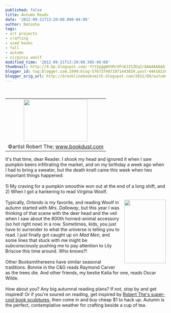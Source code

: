 ```yaml
---
published: false
title: Autumn Reads
date: '2012-09-21T13:20:00.000-04:00'
author: Natasha
tags:
- art projects
- crafting
- used books
- fall
- autumn
- virginia woolf
modified_time: '2012-09-21T13:20:00.505-04:00'
thumbnail: http://4.bp.blogspot.com/-Ytt5pggWSSM/UFn6JI5ZEqI/AAAAAAAAA1c/4-ANPuMj76w/s72-c/autumn.JPG
blogger_id: tag:blogger.com,1999:blog-5767374071871443859.post-4441622633879360969
blogger_orig_url: http://brooklinebooksmith.blogspot.com/2012/09/autumn-reads.html
---
```


<br /><table cellpadding="0" cellspacing="0" class="tr-caption-container" style="float: left; margin-right: 1em; text-align: left;"><tbody><tr><td style="text-align: center;"><a href="http://4.bp.blogspot.com/-Ytt5pggWSSM/UFn6JI5ZEqI/AAAAAAAAA1c/4-ANPuMj76w/s1600/autumn.JPG" imageanchor="1" style="clear: left; margin-bottom: 1em; margin-left: auto; margin-right: auto;"><img border="0" height="132" src="http://4.bp.blogspot.com/-Ytt5pggWSSM/UFn6JI5ZEqI/AAAAAAAAA1c/4-ANPuMj76w/s200/autumn.JPG" width="200" /></a></td></tr><tr><td class="tr-caption" style="text-align: center;">©artist Robert The; www.bookdust.com</td></tr></tbody></table>It's that time, dear Reader. I shook my head and ignored it when I saw pumpkin beers infiltrating the market, and on my birthday a week ago when I had to bring a sweater, but the death knell came this week when two important things happened:<br /><br />1) My craving for a pumpkin smoothie won out at the end of a long shift, and<br />2) When I got a hankering to read Virginia Woolf.<br /><br /><a href="http://3.bp.blogspot.com/-xTDjHGxK8gQ/UFn6FKBaD5I/AAAAAAAAA1U/PicjzTLN7aE/s1600/175px-ToTheLighthouse.jpg" imageanchor="1" style="clear: right; float: right; margin-bottom: 1em; margin-left: 1em;"><img border="0" height="200" src="http://3.bp.blogspot.com/-xTDjHGxK8gQ/UFn6FKBaD5I/AAAAAAAAA1U/PicjzTLN7aE/s200/175px-ToTheLighthouse.jpg" width="130" /></a>Typically, <i>Orlando </i>is my favorite, and reading Woolf in autumn started with <i>Mrs. Dalloway</i>, but this year I was thinking of that scene with the deer head and the veil when I saw about the 800th horned-animal accessory (so hot right now) in a row. Sometimes, kids, you just have to surrender to what the universe is telling you to read. I just finally got caught up on <i>Mad Men</i>, and some lines that stuck with me might be subconsciously pushing me to pay attention to Lily Briscoe this time around. Who knows?!<br /><br />Other Booksmithereens have similar seasonal traditions. Bonnie in the C&amp;G reads Raymond Carver as the trees die. And other friends, my bestie Katia for one, reads Oscar Wilde.<br /><br />How about you? Any big autumnal reading plans? If not, stop by and get inspired! Or if you're soured on reading, get inspired by <a href="http://www.bookdust.com/">Robert The's super-cool book sculptures</a>, then come in and buy cheap $1 to hack up. Autumn is the perfect, contemplative weather for crafting beside a cup of tea.